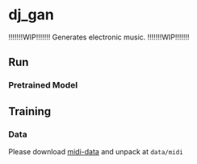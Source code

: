 # dj_gan
!!!!!!!WIP!!!!!!! Generates electronic music. !!!!!!!WIP!!!!!!!

## Run
### Pretrained Model

## Training
### Data
Please download [midi-data](https://drive.google.com/u/0/uc?export=download&confirm=VF04&id=0B4wY8oEgAUnjX3NzSUJCNVZHbmc) and unpack at `data/midi`

